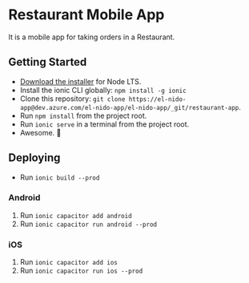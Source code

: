 # Restaurant Mobile App
It is a mobile app for taking orders in a Restaurant.

## Getting Started
* [Download the installer](https://nodejs.org/) for Node LTS.
* Install the ionic CLI globally: `npm install -g ionic`
* Clone this repository: `git clone https://el-nido-app@dev.azure.com/el-nido-app/el-nido-app/_git/restaurant-app`.
* Run `npm install` from the project root.
* Run `ionic serve` in a terminal from the project root.
* Awesome. :tada:

## Deploying
* Run `ionic build --prod`

### Android

1. Run `ionic capacitor add android`
2. Run `ionic capacitor run android --prod`

### iOS

1. Run `ionic capacitor add ios`
2. Run `ionic capacitor run ios --prod`